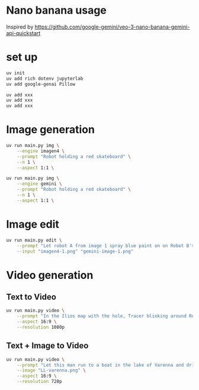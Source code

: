 # Nano banana usage
Inspired by https://github.com/google-gemini/veo-3-nano-banana-gemini-api-quickstart

# set up
```bash
uv init
uv add rich dotenv jupyterlab
uv add google-genai Pillow

uv add xxx
uv add xxx
uv add xxx
```

# Image generation
```bash
uv run main.py img \
    --engine imagen4 \
    --prompt "Robot holding a red skateboard" \
    --n 1 \
    --aspect 1:1 \

uv run main.py img \
    --engine gemini \
    --prompt "Robot holding a red skateboard" \
    --n 1 \
    --aspect 1:1 \

```

# Image edit
```bash
uv run main.py edit \
    --prompt "Let robot A from image 1 spray blue paint on on Robot B's skateboard from image 2; warm film look" \
    --input "imagen4-1.png" "gemini-image-1.png"

```

# Video generation
## Text to Video
```bash
uv run main.py video \
    --prompt "In the Ilios map with the hole, Tracer blinking around Roadhog, with Roadhog trying to hook her" \
    --aspect 16:9 \
    --resolution 1080p
```
## Text + Image to Video
```bash
uv run main.py video \
    --prompt "Let this man run to a boat in the lake of Varenna and drive off into the sunset in a 007 fashion" \
    --image "LL-varenna.png" \
    --aspect 16:9 \
    --resolution 720p

```
